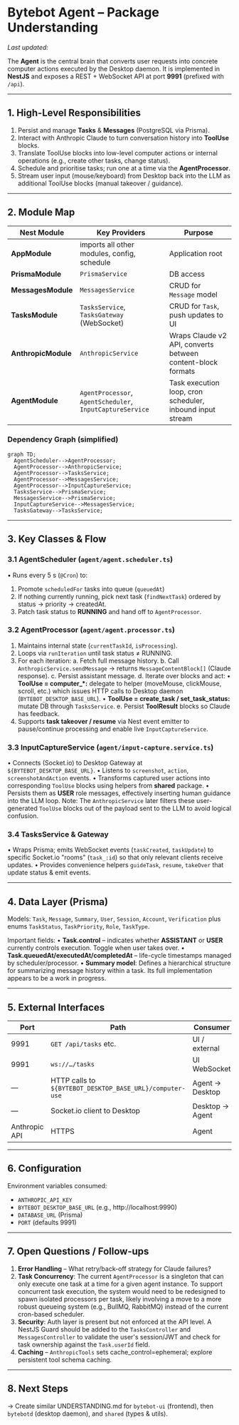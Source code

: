 # Bytebot Agent – Package Understanding

_Last updated: <!-- timestamp placeholder -->_

The **Agent** is the central brain that converts user requests into concrete computer actions executed by the Desktop daemon. It is implemented in **NestJS** and exposes a REST + WebSocket API at port **9991** (prefixed with `/api`).

---
## 1. High-Level Responsibilities
1. Persist and manage **Tasks** & **Messages** (PostgreSQL via Prisma).
2. Interact with Anthropic Claude to turn conversation history into **ToolUse** blocks.
3. Translate ToolUse blocks into low-level computer actions or internal operations (e.g., create other tasks, change status).
4. Schedule and prioritise tasks; run one at a time via the **AgentProcessor**.
5. Stream user input (mouse/keyboard) from Desktop back into the LLM as additional ToolUse blocks (manual takeover / guidance).

---
## 2. Module Map
| Nest Module | Key Providers | Purpose |
|-------------|--------------|---------|
| **AppModule** | imports all other modules, config, schedule | Application root |
| **PrismaModule** | `PrismaService` | DB access |
| **MessagesModule** | `MessagesService` | CRUD for `Message` model |
| **TasksModule** | `TasksService`, `TasksGateway` (WebSocket) | CRUD for `Task`, push updates to UI |
| **AnthropicModule** | `AnthropicService` | Wraps Claude v2 API, converts between content-block formats |
| **AgentModule** | `AgentProcessor`, `AgentScheduler`, `InputCaptureService` | Task execution loop, cron scheduler, inbound input stream |

### Dependency Graph (simplified)
```mermaid
graph TD;
  AgentScheduler-->AgentProcessor;
  AgentProcessor-->AnthropicService;
  AgentProcessor-->TasksService;
  AgentProcessor-->MessagesService;
  AgentProcessor-->InputCaptureService;
  TasksService-->PrismaService;
  MessagesService-->PrismaService;
  InputCaptureService-->MessagesService;
  TasksGateway-->TasksService;
```

---
## 3. Key Classes & Flow
### 3.1 AgentScheduler (`agent/agent.scheduler.ts`)
• Runs every 5 s (`@Cron`) to:
  1. Promote `scheduledFor` tasks into queue (`queuedAt`)
  2. If nothing currently running, pick next task (`findNextTask`) ordered by status → priority → createdAt.
  3. Patch task status to **RUNNING** and hand off to `AgentProcessor`.

### 3.2 AgentProcessor (`agent/agent.processor.ts`)
1. Maintains internal state (`currentTaskId`, `isProcessing`).
2. Loops via `runIteration` until task status ≠ RUNNING.
3. For each iteration:
   a. Fetch full message history.
   b. Call `AnthropicService.sendMessage` → returns `MessageContentBlock[]` (Claude response).
   c. Persist assistant message.
   d. Iterate over blocks and act:
      • **ToolUse = computer_*:** delegate to helper (moveMouse, clickMouse, scroll, etc.) which issues HTTP calls to Desktop daemon (`BYTEBOT_DESKTOP_BASE_URL`).
      • **ToolUse = create_task / set_task_status:** mutate DB through `TasksService`.
   e. Persist **ToolResult** blocks so Claude has feedback.
4. Supports **task takeover / resume** via Nest event emitter to pause/continue processing and enable live `InputCaptureService`.

### 3.3 InputCaptureService (`agent/input-capture.service.ts`)
• Connects (Socket.io) to Desktop Gateway at `${BYTEBOT_DESKTOP_BASE_URL}`.
• Listens to `screenshot`, `action`, `screenshotAndAction` events.
• Transforms captured user actions into corresponding `ToolUse` blocks using helpers from **shared** package.
• Persists them as **USER** role messages, effectively inserting human guidance into the LLM loop. Note: The `AnthropicService` later filters these user-generated `ToolUse` blocks out of the payload sent to the LLM to avoid logical confusion.

### 3.4 TasksService & Gateway
• Wraps Prisma; emits WebSocket events (`taskCreated`, `taskUpdate`) to specific Socket.io "rooms" (`task_:id`) so that only relevant clients receive updates.
• Provides convenience helpers `guideTask`, `resume`, `takeOver` that update status & emit events.

---
## 4. Data Layer (Prisma)
Models: `Task`, `Message`, `Summary`, `User`, `Session`, `Account`, `Verification` plus enums `TaskStatus`, `TaskPriority`, `Role`, `TaskType`.

Important fields:
• **Task.control** – indicates whether **ASSISTANT** or **USER** currently controls execution. Toggle when user takes over.
• **Task.queuedAt/executedAt/completedAt** – life-cycle timestamps managed by scheduler/processor.
• **Summary model**: Defines a hierarchical structure for summarizing message history within a task. Its full implementation appears to be a work in progress.

---
## 5. External Interfaces
| Port | Path | Consumer | Notes |
|------|------|----------|-------|
| 9991 | `GET /api/tasks` etc. | UI / external | Task REST endpoints |
| 9991 | `ws://…/tasks` | UI WebSocket | Real-time task events |
| — | HTTP calls to `${BYTEBOT_DESKTOP_BASE_URL}/computer-use` | Agent → Desktop | Low-level actions |
| — | Socket.io client to Desktop | Desktop → Agent | Screenshots & input events |
| Anthropic API | HTTPS | Agent | `ANTHROPIC_API_KEY` required |

---
## 6. Configuration
Environment variables consumed:
* `ANTHROPIC_API_KEY`
* `BYTEBOT_DESKTOP_BASE_URL` (e.g., http://localhost:9990)
* `DATABASE_URL` (Prisma)
* `PORT` (defaults 9991)

---
## 7. Open Questions / Follow-ups
1. **Error Handling** – What retry/back-off strategy for Claude failures?
2. **Task Concurrency**: The current `AgentProcessor` is a singleton that can only execute one task at a time for a given agent instance. To support concurrent task execution, the system would need to be redesigned to spawn isolated processors per task, likely involving a move to a more robust queueing system (e.g., BullMQ, RabbitMQ) instead of the current cron-based scheduler.
3. **Security**: Auth layer is present but not enforced at the API level. A NestJS Guard should be added to the `TasksController` and `MessagesController` to validate the user's session/JWT and check for task ownership against the `Task.userId` field.
4. **Caching** – `AnthropicTools` sets cache_control=ephemeral; explore persistent tool schema caching.

---
## 8. Next Steps
→ Create similar UNDERSTANDING.md for `bytebot-ui` (frontend), then `bytebotd` (desktop daemon), and `shared` (types & utils).